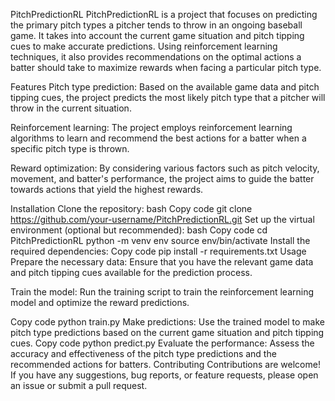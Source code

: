 PitchPredictionRL
PitchPredictionRL is a project that focuses on predicting the primary pitch types a pitcher tends to throw in an ongoing baseball game. It takes into account the current game situation and pitch tipping cues to make accurate predictions. Using reinforcement learning techniques, it also provides recommendations on the optimal actions a batter should take to maximize rewards when facing a particular pitch type.

Features
Pitch type prediction: Based on the available game data and pitch tipping cues, the project predicts the most likely pitch type that a pitcher will throw in the current situation.

Reinforcement learning: The project employs reinforcement learning algorithms to learn and recommend the best actions for a batter when a specific pitch type is thrown.

Reward optimization: By considering various factors such as pitch velocity, movement, and batter's performance, the project aims to guide the batter towards actions that yield the highest rewards.

Installation
Clone the repository:
bash
Copy code
git clone https://github.com/your-username/PitchPredictionRL.git
Set up the virtual environment (optional but recommended):
bash
Copy code
cd PitchPredictionRL
python -m venv env
source env/bin/activate
Install the required dependencies:
Copy code
pip install -r requirements.txt
Usage
Prepare the necessary data: Ensure that you have the relevant game data and pitch tipping cues available for the prediction process.

Train the model: Run the training script to train the reinforcement learning model and optimize the reward predictions.

Copy code
python train.py
Make predictions: Use the trained model to make pitch type predictions based on the current game situation and pitch tipping cues.
Copy code
python predict.py
Evaluate the performance: Assess the accuracy and effectiveness of the pitch type predictions and the recommended actions for batters.
Contributing
Contributions are welcome! If you have any suggestions, bug reports, or feature requests, please open an issue or submit a pull request.
